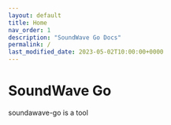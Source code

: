 ```yaml
---
layout: default
title: Home
nav_order: 1
description: "SoundWave Go Docs"
permalink: /
last_modified_date: 2023-05-02T10:00:00+0000
---
```


# SoundWave Go


soundawave-go is a tool